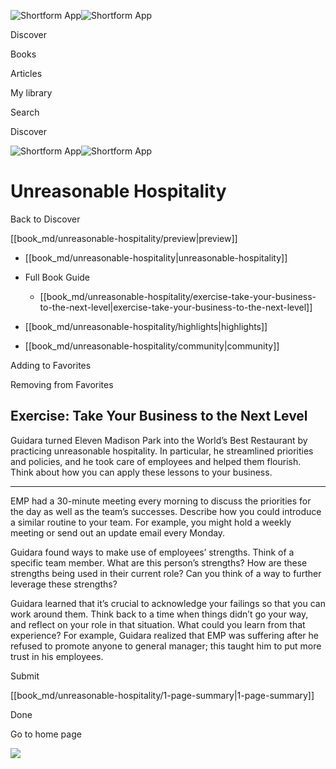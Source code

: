 ![Shortform App](/img/logo.36a2399e.svg)![Shortform App](/img/logo-dark.70c1b072.svg)

Discover

Books

Articles

My library

Search

Discover

![Shortform App](/img/logo.36a2399e.svg)![Shortform App](/img/logo-dark.70c1b072.svg)

# Unreasonable Hospitality

Back to Discover

[[book_md/unreasonable-hospitality/preview|preview]]

  * [[book_md/unreasonable-hospitality|unreasonable-hospitality]]
  * Full Book Guide

    * [[book_md/unreasonable-hospitality/exercise-take-your-business-to-the-next-level|exercise-take-your-business-to-the-next-level]]
  * [[book_md/unreasonable-hospitality/highlights|highlights]]
  * [[book_md/unreasonable-hospitality/community|community]]



Adding to Favorites 

Removing from Favorites 

## Exercise: Take Your Business to the Next Level

Guidara turned Eleven Madison Park into the World’s Best Restaurant by practicing unreasonable hospitality. In particular, he streamlined priorities and policies, and he took care of employees and helped them flourish. Think about how you can apply these lessons to your business.

* * *

EMP had a 30-minute meeting every morning to discuss the priorities for the day as well as the team’s successes. Describe how you could introduce a similar routine to your team. For example, you might hold a weekly meeting or send out an update email every Monday.

Guidara found ways to make use of employees’ strengths. Think of a specific team member. What are this person’s strengths? How are these strengths being used in their current role? Can you think of a way to further leverage these strengths?

Guidara learned that it’s crucial to acknowledge your failings so that you can work around them. Think back to a time when things didn’t go your way, and reflect on your role in that situation. What could you learn from that experience? For example, Guidara realized that EMP was suffering after he refused to promote anyone to general manager; this taught him to put more trust in his employees.

Submit 

[[book_md/unreasonable-hospitality/1-page-summary|1-page-summary]]

Done

Go to home page 

![](https://bat.bing.com/action/0?ti=56018282&Ver=2&mid=2bcfd61c-d0f2-4981-b781-3552e87d1186&sid=72e6e650642c11eeb2dd2161d176fe8d&vid=72e70890642c11eeb72d79fe7b6df2c6&vids=0&msclkid=N&pi=0&lg=en-US&sw=800&sh=600&sc=24&nwd=1&tl=Shortform%20%7C%20Book&p=https%3A%2F%2Fwww.shortform.com%2Fapp%2Fbook%2Funreasonable-hospitality%2Fexercise-take-your-business-to-the-next-level&r=&lt=2684&evt=pageLoad&sv=1&rn=179486)
